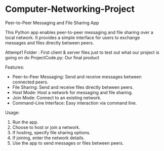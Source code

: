 # Computer-Networking-Project
Peer-to-Peer Messaging and File Sharing App

This Python app enables peer-to-peer messaging and file sharing over a local network. It provides a simple interface for users to exchange messages and files directly between peers.

Attempt1 Folder : First client & server files just to test out what our project is going on do 
ProjectCode.py: Our final product 


Features:
- Peer-to-Peer Messaging: Send and receive messages between connected peers.
- File Sharing: Send and receive files directly between peers.
- Host Mode: Host a network for messaging and file sharing.
- Join Mode: Connect to an existing network.
- Command-Line Interface: Easy interaction via command line.

Usage:
1. Run the app.
2. Choose to host or join a network.
3. If hosting, specify file sharing options.
4. If joining, enter the network details.
5. Use the app to send messages or files between peers.
